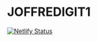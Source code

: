 # JOFFREDIGIT1

[![Netlify Status](https://api.netlify.com/api/v1/badges/43b50a8d-e79e-4903-95e3-3cd151ee377d/deploy-status)](https://app.netlify.com/projects/joffredigital/deploys)
